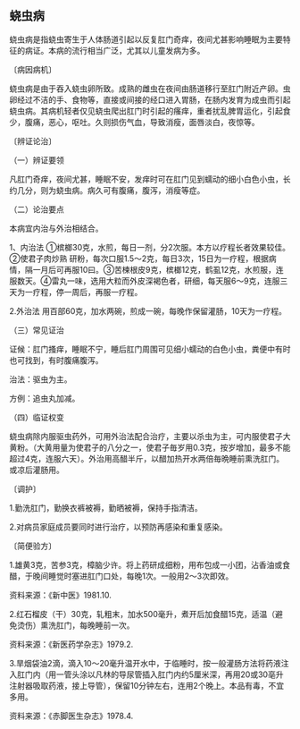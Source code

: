 ## 蛲虫病

蛲虫病是指蛲虫寄生于人体肠道引起以反复肛门奇痒，夜间尤甚影响睡眠为主要特征的病证。本病的流行相当广泛，尤其以儿童发病为多。

〔病因病机〕

蛲虫病是由于吞入蛲虫卵所致。成熟的雌虫在夜间由肠道移行至肛门附近产卵。虫卵经过不洁的手、食物等，直接或间接的经口进入胃肠，在肠内发育为成虫而引起蛲虫病。其病机轻者仅见蛲虫爬出肛门时引起的瘙痒，重者扰乱脾胃运化，引起食少，腹痛，恶心，呕吐。久则损伤气血，导致消瘦，面唇淡白，夜惊等。

〔辨证论治〕

（一）辨证要领

凡肛门奇痒，夜间尤甚，睡眠不安，发痒时可在肛门见到蠕动的细小白色小虫，长约几分，则为蛲虫病。病久可有腹痛，腹泻，消瘦等症。

（二）论治要点

本病宜内治与外治相结合。

1、内治法     ①槟榔30克，水煎，每日一剂，分2次服。本方以疗程长者效果较佳。②使君子肉炒熟  研粉，每次口服1.5〜2克，每日3次，15日为一疗程，根据病情，隔一月后可再服10曰。③苦楝根皮9克，槟榔12克，鹤虱12克，水煎服，连服数天。④雷丸一味，选用大粒而外皮深褐色者，研细，每天服6〜9克，连服三天为一疗程，停一周后，再服一疗程。

2.外治法      用百部60克，加水两碗，煎成一碗，每晚作保留灌肠，10天为一疗程。

（三）常见证治

证候：肛门搔痒，睡眠不宁，睡后肛门周围可见细小蠕动的白色小虫，粪便中有时也可找到，有时腹痛腹泻。

治法：驱虫为主。

方例：追虫丸加减。

（四）临证权变

蛲虫病除内服驱虫药外，可用外治法配合治疗，主要以杀虫为主，可内服使君子大黄粉。（大黄用量为使君子的八分之一，使君子毎岁用0.3克，按岁增加，最多不能超过4克，连服六天）。外治用高醋半斤，以醋加热开水两倍毎晩睡前熏洗肛门。或凉后灌肠用。

〔调护〕

1.勤洗肛门，勤换衣裤被褥，勤晒被褥，保持手指清洁。

2.对病员家庭成员要同时进行治疗，以预防再感染和重复感染。

〔简便验方〕

1.雄黄3克，苦参3克，樟脑少许。将上药研成细粉，用布包成一小团，沾香油或食醋，于晚间睡觉时塞进肛门口处，每晚1次。一般用2〜3次即效。

资料来源：《新中医》1981.10.

2.红石榴皮（干）30克，轧粗末，加水500毫升，煮开后加食醋15克，适温（避免烫伤）熏洗肛门，每晚睡前一次。

资料来源：《新医药学杂志》1979.2.

3.旱烟袋油2滴，滴入10〜20毫升温开水中，于临睡时，按一般灌肠方法将药液注入肛门内（用一管头涂以凡林的导尿管插入肛门内约5厘米深，再用20或30亳升注射器吸取药液，接上导管），保留10分钟左右，连用2个晚上。本品有毒，不宜多用。

资料来源：《赤脚医生杂志》1978.4.
